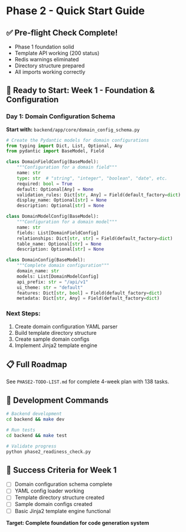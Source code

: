 # Phase 2 - Quick Start Guide

## ✅ Pre-flight Check Complete!
- Phase 1 foundation solid
- Template API working (200 status)
- Redis warnings eliminated
- Directory structure prepared
- All imports working correctly

## 🚀 Ready to Start: Week 1 - Foundation & Configuration

### Day 1: Domain Configuration Schema
**Start with:** `backend/app/core/domain_config_schema.py`

```python
# Create the Pydantic models for domain configurations
from typing import Dict, List, Optional, Any
from pydantic import BaseModel, Field

class DomainFieldConfig(BaseModel):
    """Configuration for a domain field"""
    name: str
    type: str  # "string", "integer", "boolean", "date", etc.
    required: bool = True
    default: Optional[Any] = None
    validation_rules: Dict[str, Any] = Field(default_factory=dict)
    display_name: Optional[str] = None
    description: Optional[str] = None

class DomainModelConfig(BaseModel):
    """Configuration for a domain model"""
    name: str
    fields: List[DomainFieldConfig]
    relationships: Dict[str, str] = Field(default_factory=dict)
    table_name: Optional[str] = None
    description: Optional[str] = None

class DomainConfig(BaseModel):
    """Complete domain configuration"""
    domain_name: str
    models: List[DomainModelConfig]
    api_prefix: str = "/api/v1"
    ui_theme: str = "default"
    features: Dict[str, bool] = Field(default_factory=dict)
    metadata: Dict[str, Any] = Field(default_factory=dict)
```

### Next Steps:
1. Create domain configuration YAML parser
2. Build template directory structure
3. Create sample domain configs
4. Implement Jinja2 template engine

## 📋 Full Roadmap
See `PHASE2-TODO-LIST.md` for complete 4-week plan with 138 tasks.

## 🔧 Development Commands
```bash
# Backend development
cd backend && make dev

# Run tests
cd backend && make test

# Validate progress
python phase2_readiness_check.py
```

## 🎯 Success Criteria for Week 1
- [ ] Domain configuration schema complete
- [ ] YAML config loader working
- [ ] Template directory structure created
- [ ] Sample domain configs created
- [ ] Basic Jinja2 template engine functional

**Target: Complete foundation for code generation system**